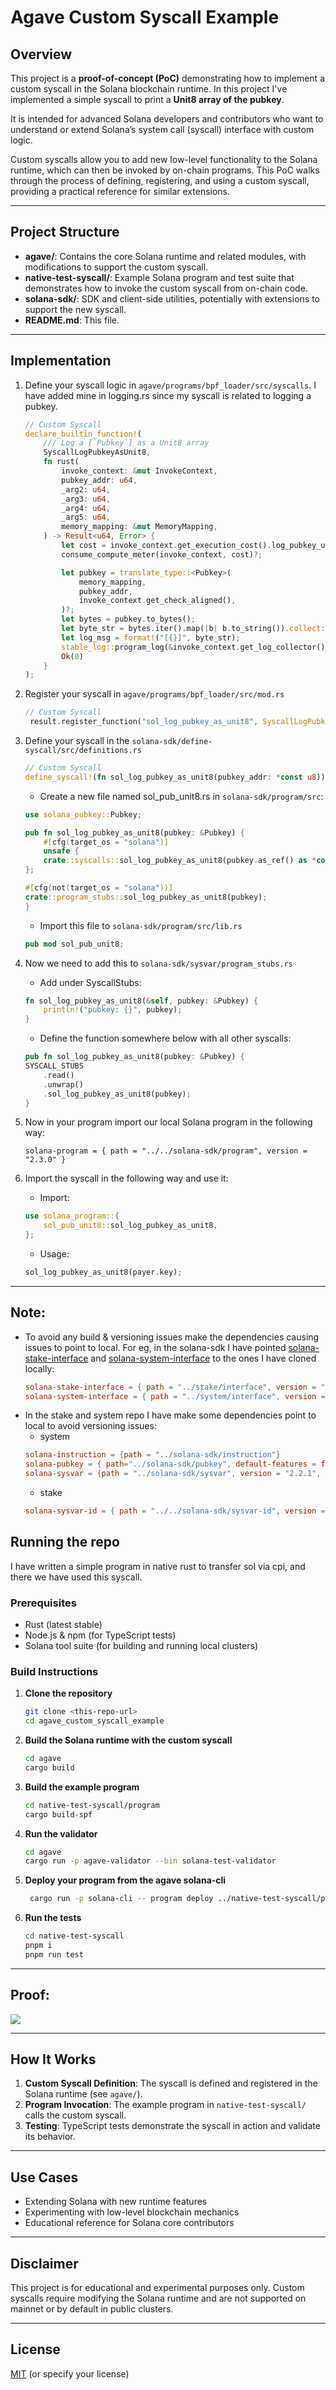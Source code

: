 # Agave Custom Syscall Example

## Overview

This project is a **proof-of-concept (PoC)** demonstrating how to implement a custom syscall in the Solana blockchain runtime. In this project I've implemented a simple syscall to print a **Unit8 array of the pubkey**.

It is intended for advanced Solana developers and contributors who want to understand or extend Solana’s system call (syscall) interface with custom logic.

Custom syscalls allow you to add new low-level functionality to the Solana runtime, which can then be invoked by on-chain programs. This PoC walks through the process of defining, registering, and using a custom syscall, providing a practical reference for similar extensions.

---

## Project Structure

- **agave/**: Contains the core Solana runtime and related modules, with modifications to support the custom syscall.
- **native-test-syscall/**: Example Solana program and test suite that demonstrates how to invoke the custom syscall from on-chain code.
- **solana-sdk/**: SDK and client-side utilities, potentially with extensions to support the new syscall.
- **README.md**: This file.

---

## Implementation

1.  Define your syscall logic in `agave/programs/bpf_loader/src/syscalls`. I have added mine in logging.rs since my syscall is related to logging a pubkey.

    ```rust
    // Custom Syscall
    declare_builtin_function!(
        /// Log a [`Pubkey`] as a Unit8 array
        SyscallLogPubkeyAsUnit8,
        fn rust(
            invoke_context: &mut InvokeContext,
            pubkey_addr: u64,
            _arg2: u64,
            _arg3: u64,
            _arg4: u64,
            _arg5: u64,
            memory_mapping: &mut MemoryMapping,
        ) -> Result<u64, Error> {
            let cost = invoke_context.get_execution_cost().log_pubkey_units;
            consume_compute_meter(invoke_context, cost)?;

            let pubkey = translate_type::<Pubkey>(
                memory_mapping,
                pubkey_addr,
                invoke_context.get_check_aligned(),
            )?;
            let bytes = pubkey.to_bytes();
            let byte_str = bytes.iter().map(|b| b.to_string()).collect::<Vec<_>>().join(", ");
            let log_msg = format!("[{}]", byte_str);
            stable_log::program_log(&invoke_context.get_log_collector(), &log_msg);
            Ok(0)
        }
    );
    ```

2.  Register your syscall in `agave/programs/bpf_loader/src/mod.rs`

    ```rust
    // Custom Syscall
     result.register_function("sol_log_pubkey_as_unit8", SyscallLogPubkeyAsUnit8::vm)?;
    ```

3.  Define your syscall in the `solana-sdk/define-syscall/src/definitions.rs`

    ```rust
    // Custom Syscall
    define_syscall!(fn sol_log_pubkey_as_unit8(pubkey_addr: *const u8));
    ```

    - Create a new file named sol_pub_unit8.rs in `solana-sdk/program/src`:

    ```rust
    use solana_pubkey::Pubkey;

    pub fn sol_log_pubkey_as_unit8(pubkey: &Pubkey) {
        #[cfg(target_os = "solana")]
        unsafe {
        crate::syscalls::sol_log_pubkey_as_unit8(pubkey.as_ref() as *const _ as *const u8)
    };

    #[cfg(not(target_os = "solana"))]
    crate::program_stubs::sol_log_pubkey_as_unit8(pubkey);
    }
    ```

    - Import this file to `solana-sdk/program/src/lib.rs`

    ```rust
    pub mod sol_pub_unit8;
    ```

4.  Now we need to add this to `solana-sdk/sysvar/program_stubs.rs`

    - Add under SyscallStubs:

    ```rust
    fn sol_log_pubkey_as_unit8(&self, pubkey: &Pubkey) {
        println!("pubkey: {}", pubkey);
    }
    ```

    - Define the function somewhere below with all other syscalls:

    ```rust
    pub fn sol_log_pubkey_as_unit8(pubkey: &Pubkey) {
    SYSCALL_STUBS
        .read()
        .unwrap()
        .sol_log_pubkey_as_unit8(pubkey);
    }
    ```

5.  Now in your program import our local Solana program in the following way:

    ```
    solana-program = { path = "../../solana-sdk/program", version = "2.3.0" }
    ```

6.  Import the syscall in the following way and use it:
    - Import:
    ```rust
    use solana_program::{
        sol_pub_unit8::sol_log_pubkey_as_unit8,
    };
    ```
    - Usage:
    ```rust
    sol_log_pubkey_as_unit8(payer.key);
    ```

---

## Note:

- To avoid any build & versioning issues make the dependencies causing issues to point to local. For eg, in the solana-sdk I have pointed [solana-stake-interface](https://github.com/solana-program/stake) and [solana-system-interface](https://github.com/solana-program/system) to the ones I have cloned locally:
  ```toml
  solana-stake-interface = { path = "../stake/interface", version = "1.2.0", features = ["bincode"] }
  solana-system-interface = { path = "../system/interface", version = "1.0.0" }
  ```
- In the stake and system repo I have make some dependencies point to local to avoid versioning issues:
  - system
  ```toml
  solana-instruction = {path = "../solana-sdk/instruction"}
  solana-pubkey = { path="../solana-sdk/pubkey", default-features = false }
  solana-sysvar = {path = "../solana-sdk/sysvar", version = "2.2.1", features = ["bincode"] }
  ```
  - stake
  ```toml
  solana-sysvar-id = { path = "../../solana-sdk/sysvar-id", version = "2.2.1"}
  ```

## Running the repo

I have written a simple program in native rust to transfer sol via cpi, and there we have used this syscall.

### Prerequisites

- Rust (latest stable)
- Node.js & npm (for TypeScript tests)
- Solana tool suite (for building and running local clusters)

### Build Instructions

1. **Clone the repository**

   ```sh
   git clone <this-repo-url>
   cd agave_custom_syscall_example
   ```

2. **Build the Solana runtime with the custom syscall**

   ```sh
   cd agave
   cargo build
   ```

3. **Build the example program**

   ```sh
   cd native-test-syscall/program
   cargo build-spf
   ```

4. **Run the validator**

   ```sh
   cd agave
   cargo run -p agave-validator --bin solana-test-validator
   ```

5. **Deploy your program from the agave solana-cli**

   ```sh
    cargo run -p solana-cli -- program deploy ../native-test-syscall/program/target/deploy/native_test_syscall.so -ul
   ```

6. **Run the tests**
   ```sh
   cd native-test-syscall
   pnpm i
   pnpm run test
   ```

---

## Proof:

<img src="./proof_transaction.png">

---

## How It Works

1. **Custom Syscall Definition**: The syscall is defined and registered in the Solana runtime (see `agave/`).
2. **Program Invocation**: The example program in `native-test-syscall/` calls the custom syscall.
3. **Testing**: TypeScript tests demonstrate the syscall in action and validate its behavior.

---

## Use Cases

- Extending Solana with new runtime features
- Experimenting with low-level blockchain mechanics
- Educational reference for Solana core contributors

---

## Disclaimer

This project is for educational and experimental purposes only. Custom syscalls require modifying the Solana runtime and are not supported on mainnet or by default in public clusters.

---

## License

[MIT](./LICENSE) (or specify your license)
